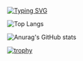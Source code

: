 [![Typing SVG](https://readme-typing-svg.herokuapp.com?font=Fira+Code&duration=3000&pause=1000&color=006AFE&vCenter=true&repeat=false&width=435&lines=Hello+there!+%F0%9F%87%B7%F0%9F%87%BA;I'm+Askar+%E2%99%A1;t.me%2Fa_s_k_a_rr)](https://git.io/typing-svg)

![Top Langs](https://github-readme-stats.vercel.app/api/top-langs/?username=askarkasimov&layout=compact&langs_count=6&theme=transparent&size_weight=0.5&count_weight=0.5)

![Anurag's GitHub stats](https://github-readme-stats.vercel.app/api?username=askarkasimov&show_icons=true&count_private=true&theme=transparent&rank_icon=github&show=prs_merged_percentage&hide=prs,issues,contribs)

[![trophy](https://github-profile-trophy.vercel.app/?username=AskarKasimov&theme=tokyonight)](https://github.com/ryo-ma/github-profile-trophy)
